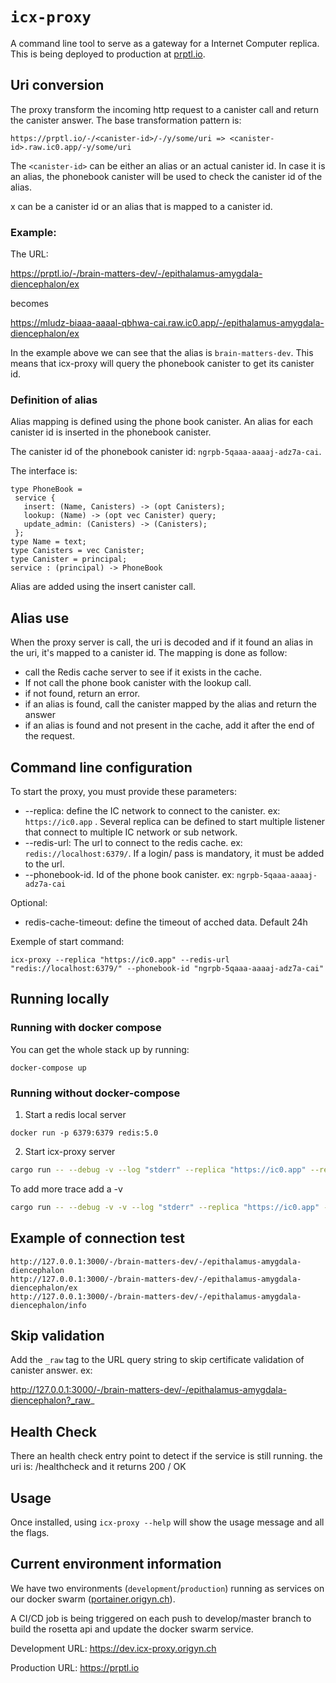 # `icx-proxy`

A command line tool to serve as a gateway for a Internet Computer replica. This is being deployed to production at [prptl.io](https://prptl.io/).

## Uri conversion

The proxy transform the incoming http request to a canister call and return the canister answer.
The base transformation pattern is:

```
https://prptl.io/-/<canister-id>/-/y/some/uri => <canister-id>.raw.ic0.app/-y/some/uri
```

The `<canister-id>` can be either an alias or an actual canister id. In case it is an alias, the phonebook canister will be used to check the canister id of the alias.

x can be a canister id or an alias that is mapped to a canister id.

### Example:

The URL:

https://prptl.io/-/brain-matters-dev/-/epithalamus-amygdala-diencephalon/ex

becomes

https://mludz-biaaa-aaaal-qbhwa-cai.raw.ic0.app/-/epithalamus-amygdala-diencephalon/ex

In the example above we can see that the alias is `brain-matters-dev`. This means that icx-proxy will query the phonebook canister to get its canister id.

### Definition of alias

Alias mapping is defined using the phone book canister. An alias for each canister id is inserted in the phonebook canister.

The canister id of the phonebook canister id: `ngrpb-5qaaa-aaaaj-adz7a-cai`.

The interface is:

```
type PhoneBook =
 service {
   insert: (Name, Canisters) -> (opt Canisters);
   lookup: (Name) -> (opt vec Canister) query;
   update_admin: (Canisters) -> (Canisters);
 };
type Name = text;
type Canisters = vec Canister;
type Canister = principal;
service : (principal) -> PhoneBook
```

Alias are added using the insert canister call.

## Alias use

When the proxy server is call, the uri is decoded and if it found an alias in the uri, it's mapped to a canister id.
The mapping is done as follow:

- call the Redis cache server to see if it exists in the cache.
- If not call the phone book canister with the lookup call.
- if not found, return an error.
- if an alias is found, call the canister mapped by the alias and return the answer
- if an alias is found and not present in the cache, add it after the end of the request.

## Command line configuration

To start the proxy, you must provide these parameters:

- --replica: define the IC network to connect to the canister. ex: `https://ic0.app` . Several replica can be defined to start multiple listener that connect to multiple IC network or sub network.
- --redis-url: The url to connect to the redis cache. ex: `redis://localhost:6379/`. If a login/ pass is mandatory, it must be added to the url.
- --phonebook-id. Id of the phone book canister. ex: `ngrpb-5qaaa-aaaaj-adz7a-cai`

Optional:

- redis-cache-timeout: define the timeout of acched data. Default 24h

Exemple of start command:

```
icx-proxy --replica "https://ic0.app" --redis-url "redis://localhost:6379/" --phonebook-id "ngrpb-5qaaa-aaaaj-adz7a-cai"
```

## Running locally

### Running with docker compose

You can get the whole stack up by running:

```
docker-compose up
```

### Running without docker-compose

1. Start a redis local server

```
docker run -p 6379:6379 redis:5.0
```

2. Start icx-proxy server

```bash
cargo run -- --debug -v --log "stderr" --replica "https://ic0.app" --redis-url "redis://localhost:6379/" --phonebook-id "ngrpb-5qaaa-aaaaj-adz7a-cai"
```

To add more trace add a -v

```bash
cargo run -- --debug -v -v --log "stderr" --replica "https://ic0.app" --redis-url "redis://localhost:6379/" --phonebook-id "ngrpb-5qaaa-aaaaj-adz7a-cai"
```

## Example of connection test

```
http://127.0.0.1:3000/-/brain-matters-dev/-/epithalamus-amygdala-diencephalon
http://127.0.0.1:3000/-/brain-matters-dev/-/epithalamus-amygdala-diencephalon/ex
http://127.0.0.1:3000/-/brain-matters-dev/-/epithalamus-amygdala-diencephalon/info
```

## Skip validation

Add the `_raw` tag to the URL query string to skip certificate validation of canister answer.
ex:

http://127.0.0.1:3000/-/brain-matters-dev/-/epithalamus-amygdala-diencephalon?_raw_

## Health Check

There an health check entry point to detect if the service is still running.
the uri is: /healthcheck and it returns 200 / OK

## Usage

Once installed, using `icx-proxy --help` will show the usage message and all the flags.

## Current environment information

We have two environments (`development`/`production`) running as services on our docker swarm ([portainer.origyn.ch](https://portainer.origyn.ch])).

A CI/CD job is being triggered on each push to develop/master branch to build the rosetta api and update the docker swarm service.

Development URL: https://dev.icx-proxy.origyn.ch

Production URL: https://prptl.io

